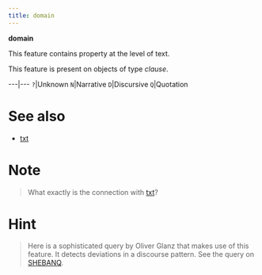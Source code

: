 ```yaml
---
title: domain
---
```


**domain**


This feature contains property at the level of text.

This feature is present on objects of type *clause*.

---|---
`?`|Unknown
`N`|Narrative
`D`|Discursive
`Q`|Quotation

# See also

* [txt](txt)

# Note
> What exactly is the connection with [txt](txt)?

# Hint
> Here is a sophisticated query by Oliver Glanz that makes use of this
feature. It detects deviations in a discourse pattern. See the query
on [SHEBANQ](https://shebanq.ancient-data.org/hebrew/query?id=491).

